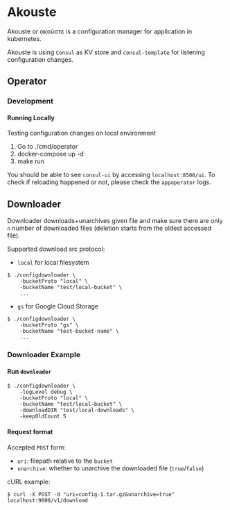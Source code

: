 # Akouste

Akouste or ακούστε is a configuration manager for application in kubernetes.

Akouste is using `Consul` as KV store and `consul-template` for listening configuration changes.

## Operator

### Development

#### Running Locally

Testing configuration changes on local environment

1. Go to ./cmd/operator
2. docker-compose up -d 
3. make run

You should be able to see `consul-ui` by accessing `localhost:8500/ui`. To check if reloading happened or not, please check the `appoperator` logs.

## Downloader

Downloader downloads+unarchives given file and make sure there
are only `n` number of downloaded files (deletion starts from the oldest accessed file).

Supported download src protocol:
- `local` for local filesystem
```
$ ./configdownloader \
	-bucketProto "local" \
	-bucketName "test/local-bucket" \
	...
```
- `gs` for Google Cloud Storage
```
$ ./configdownloader \
	-bucketProto "gs" \
	-bucketName "test-bucket-name" \
	...
```

### Downloader Example

#### Run `downloader`
```
$ ./configdownloader \
	-logLevel debug \
	-bucketProto "local" \
	-bucketName "test/local-bucket" \
	-downloadDIR "test/local-downloads" \
	-keepOldCount 5
```

#### Request format

Accepted `POST` form:
- `uri`: filepath relative to the `bucket`
- `unarchive`: whether to unarchive the downloaded file (`true`/`false`)

cURL example:

```
$ curl -X POST -d "uri=config-1.tar.gz&unarchive=true" localhost:9000/v1/download
```
